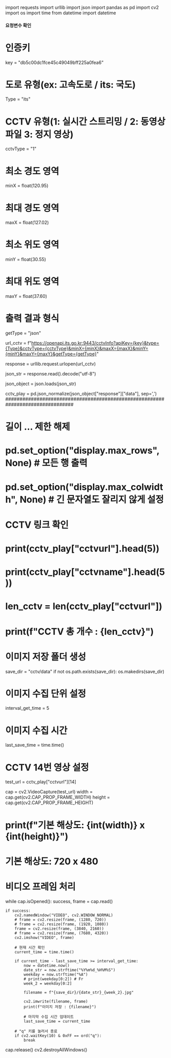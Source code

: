 
import requests
import urllib
import json
import pandas as pd
import cv2
import os
import time
from datetime import datetime

#### 요청변수 확인 ####
# 인증키
key = "db5c00dc1fce45c49049bff225a0fea6"

# 도로 유형(ex: 고속도로 / its: 국도)
Type = "its"

# CCTV 유형(1: 실시간 스트리밍 / 2: 동영상 파일 3: 정지 영상)
cctvType = "1"

# 최소 경도 영역
minX = float(120.95)

# 최대 경도 영역
maxX = float(127.02)

# 최소 위도 영역
minY = float(30.55)

# 최대 위도 영역
maxY = float(37.60)

# 출력 결과 형식
getType = "json"

url_cctv = f"https://openapi.its.go.kr:9443/cctvInfo?apiKey={key}&type={Type}&cctvType={cctvType}&minX={minX}&maxX={maxX}&minY={minY}&maxY={maxY}&getType={getType}"

response = urllib.request.urlopen(url_cctv)

json_str = response.read().decode("utf-8")

json_object = json.loads(json_str)

cctv_play = pd.json_normalize(json_object["response"]["data"], sep=',')
################################################################################

# 길이 ... 제한 해제
# pd.set_option("display.max_rows", None)  # 모든 행 출력
# pd.set_option("display.max_colwidth", None)  # 긴 문자열도 잘리지 않게 설정

# CCTV 링크 확인
# print(cctv_play["cctvurl"].head(5))
# print(cctv_play["cctvname"].head(5))
# len_cctv = len(cctv_play["cctvurl"])
# print(f"CCTV 총 개수 : {len_cctv}")

# 이미지 저장 폴더 생성
save_dir = "cctv/data"
if not os.path.exists(save_dir):
    os.makedirs(save_dir)

# 이미지 수집 단위 설정
interval_get_time = 5

# 이미지 수집 시간
last_save_time = time.time()

# CCTV 14번 영상 설정
test_url = cctv_play["cctvurl"][14]

cap = cv2.VideoCapture(test_url)
width = cap.get(cv2.CAP_PROP_FRAME_WIDTH)
height = cap.get(cv2.CAP_PROP_FRAME_HEIGHT)

# print(f"기본 해상도: {int(width)} x {int(height)}")
# 기본 해상도: 720 x 480

# 비디오 프레임 처리
while cap.isOpened():
    success, frame = cap.read()
    
    if success:
        cv2.namedWindow("VIDEO", cv2.WINDOW_NORMAL)
        # frame = cv2.resize(frame, (1280, 720))
        # frame = cv2.resize(frame, (1920, 1080))
        frame = cv2.resize(frame, (3840, 2160))
        # frame = cv2.resize(frame, (7680, 4320))
        cv2.imshow("VIDEO", frame)
        
        # 현재 시간 확인
        current_time = time.time()

        if current_time - last_save_time >= interval_get_time:
            now = datetime.now()
            date_str = now.strftime("%Y%m%d_%H%M%S")
            weekday = now.strftime("%A")
            # print(weekday[0:2]) # Fr
            week_2 = weekday[0:2]
            
            filename = f"{save_dir}/{date_str}_{week_2}.jpg"
            
            cv2.imwrite(filename, frame)
            print(f"이미지 저장 : {filename}")
        
            # 마지막 수집 시간 업데이트
            last_save_time = current_time
        
        # "q" 키를 눌러서 종료
        if cv2.waitKey(10) & 0xFF == ord("q"):
            break
        
cap.release()
cv2.destroyAllWindows()
